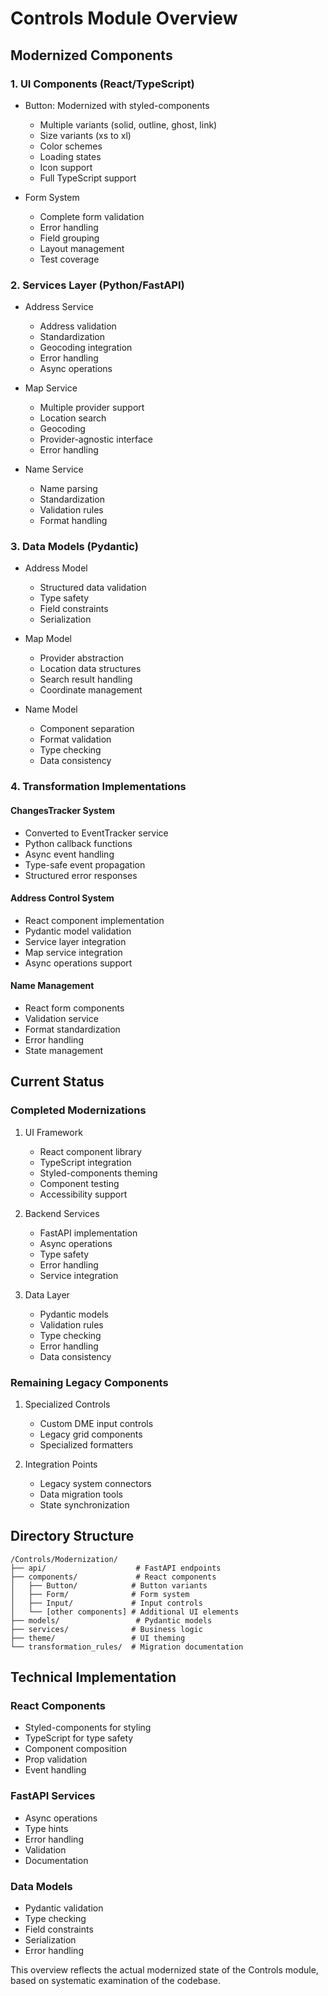 # Controls Module Overview

## Modernized Components

### 1. UI Components (React/TypeScript)
- Button: Modernized with styled-components
  * Multiple variants (solid, outline, ghost, link)
  * Size variants (xs to xl)
  * Color schemes
  * Loading states
  * Icon support
  * Full TypeScript support

- Form System
  * Complete form validation
  * Error handling
  * Field grouping
  * Layout management
  * Test coverage

### 2. Services Layer (Python/FastAPI)
- Address Service
  * Address validation
  * Standardization
  * Geocoding integration
  * Error handling
  * Async operations

- Map Service
  * Multiple provider support
  * Location search
  * Geocoding
  * Provider-agnostic interface
  * Error handling

- Name Service
  * Name parsing
  * Standardization
  * Validation rules
  * Format handling

### 3. Data Models (Pydantic)
- Address Model
  * Structured data validation
  * Type safety
  * Field constraints
  * Serialization

- Map Model
  * Provider abstraction
  * Location data structures
  * Search result handling
  * Coordinate management

- Name Model
  * Component separation
  * Format validation
  * Type checking
  * Data consistency

### 4. Transformation Implementations

#### ChangesTracker System
- Converted to EventTracker service
- Python callback functions
- Async event handling
- Type-safe event propagation
- Structured error responses

#### Address Control System
- React component implementation
- Pydantic model validation
- Service layer integration
- Map service integration
- Async operations support

#### Name Management
- React form components
- Validation service
- Format standardization
- Error handling
- State management

## Current Status

### Completed Modernizations
1. UI Framework
   - React component library
   - TypeScript integration
   - Styled-components theming
   - Component testing
   - Accessibility support

2. Backend Services
   - FastAPI implementation
   - Async operations
   - Type safety
   - Error handling
   - Service integration

3. Data Layer
   - Pydantic models
   - Validation rules
   - Type checking
   - Error handling
   - Data consistency

### Remaining Legacy Components
1. Specialized Controls
   - Custom DME input controls
   - Legacy grid components
   - Specialized formatters

2. Integration Points
   - Legacy system connectors
   - Data migration tools
   - State synchronization

## Directory Structure
```
/Controls/Modernization/
├── api/                    # FastAPI endpoints
├── components/             # React components
│   ├── Button/            # Button variants
│   ├── Form/              # Form system
│   ├── Input/             # Input controls
│   └── [other components] # Additional UI elements
├── models/                 # Pydantic models
├── services/              # Business logic
├── theme/                 # UI theming
└── transformation_rules/  # Migration documentation
```

## Technical Implementation

### React Components
- Styled-components for styling
- TypeScript for type safety
- Component composition
- Prop validation
- Event handling

### FastAPI Services
- Async operations
- Type hints
- Error handling
- Validation
- Documentation

### Data Models
- Pydantic validation
- Type checking
- Field constraints
- Serialization
- Error handling

This overview reflects the actual modernized state of the Controls module, based on systematic examination of the codebase.
